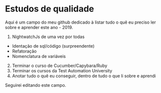 # Estudos de qualidade

Aqui é um campo do meu github dedicado à listar tudo o quê eu preciso ler sobre e aprender este ano - 2019.

1. NightwatchJs de uma vez por todas
- Identação de sql/código (surpreendente)
- Refatoração
- Nomenclatura de variáveis
2. Terminar o curso de Cucumber/Capybara/Ruby
3. Terminar os cursos da Test Automation University
4. Anotar tudo o quê eu conseguir, dentro de tudo o que li sobre e aprendi
 
 
 Seguirei editando este campo.
